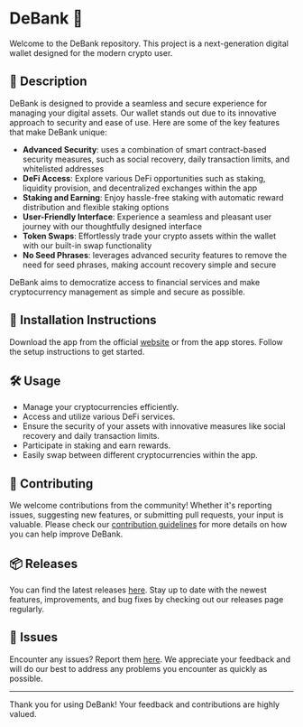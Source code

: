 
# DeBank 🚀

Welcome to the DeBank repository. This project is a next-generation digital wallet designed for the modern crypto user.

## 📜 Description

DeBank is designed to provide a seamless and secure experience for managing your digital assets. Our wallet stands out due to its innovative approach to security and ease of use. Here are some of the key features that make DeBank unique:

- **Advanced Security**: uses a combination of smart contract-based security measures, such as social recovery, daily transaction limits, and whitelisted addresses
- **DeFi Access**: Explore various DeFi opportunities such as staking, liquidity provision, and decentralized exchanges within the app
- **Staking and Earning**: Enjoy hassle-free staking with automatic reward distribution and flexible staking options
- **User-Friendly Interface**: Experience a seamless and pleasant user journey with our thoughtfully designed interface
- **Token Swaps**: Effortlessly trade your crypto assets within the wallet with our built-in swap functionality
- **No Seed Phrases**: leverages advanced security features to remove the need for seed phrases, making account recovery simple and secure

DeBank aims to democratize access to financial services and make cryptocurrency management as simple and secure as possible.

## 🚀 Installation Instructions

Download the app from the official [website](https://www.example.com) or from the app stores. Follow the setup instructions to get started.

## 🛠️ Usage

- Manage your cryptocurrencies efficiently.
- Access and utilize various DeFi services.
- Ensure the security of your assets with innovative measures like social recovery and daily transaction limits.
- Participate in staking and earn rewards.
- Easily swap between different cryptocurrencies within the app.

## 🤝 Contributing

We welcome contributions from the community! Whether it's reporting issues, suggesting new features, or submitting pull requests, your input is valuable. Please check our [contribution guidelines](../../contributing) for more details on how you can help improve DeBank.

## 📦 Releases

You can find the latest releases [here](../../releases). Stay up to date with the newest features, improvements, and bug fixes by checking out our releases page regularly.

## 🐛 Issues

Encounter any issues? Report them [here](../../issues). We appreciate your feedback and will do our best to address any problems you encounter as quickly as possible.

---

Thank you for using DeBank! Your feedback and contributions are highly valued.
